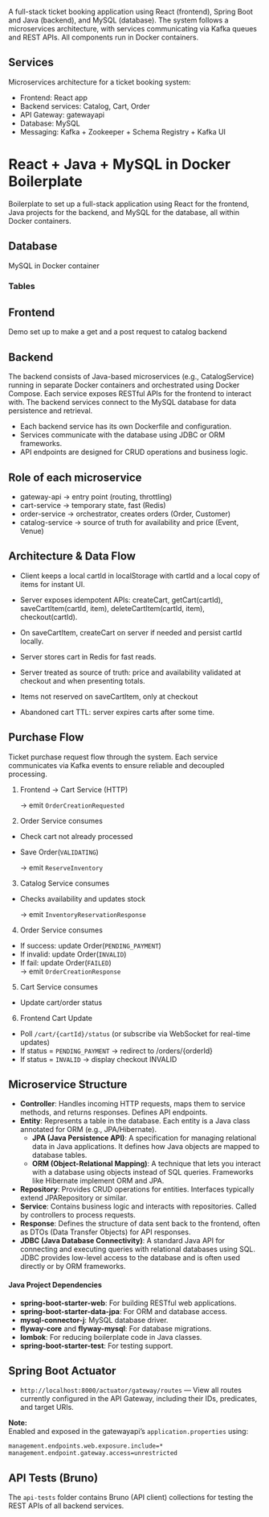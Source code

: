 A full-stack ticket booking application using React (frontend), Spring Boot and Java (backend), and MySQL (database). 
The system follows a microservices architecture, with services communicating via Kafka queues and REST APIs.
All components run in Docker containers.

## Services

Microservices architecture for a ticket booking system:
  - Frontend: React app
  - Backend services: Catalog, Cart, Order
  - API Gateway: gatewayapi
  - Database: MySQL
  - Messaging: Kafka + Zookeeper + Schema Registry + Kafka UI

# React + Java + MySQL in Docker Boilerplate

Boilerplate to set up a full-stack application using React for the frontend, Java projects for the backend, and MySQL for the database, all within Docker containers. 

## Database

MySQL in Docker container

### Tables

## Frontend

Demo set up to make a get and a post request to catalog backend

## Backend

The backend consists of Java-based microservices (e.g., CatalogService) running in separate Docker containers and orchestrated using Docker Compose. Each service exposes RESTful APIs for the frontend to interact with. The backend services connect to the MySQL database for data persistence and retrieval.

- Each backend service has its own Dockerfile and configuration.
- Services communicate with the database using JDBC or ORM frameworks.
- API endpoints are designed for CRUD operations and business logic.

## Role of each microservice
- gateway-api → entry point (routing, throttling)
- cart-service → temporary state, fast (Redis)
- order-service → orchestrator, creates orders (Order, Customer)
- catalog-service → source of truth for availability and price (Event, Venue)

## Architecture & Data Flow

- Client keeps a local cartId in localStorage with cartId and a local copy of items for instant UI.
- Server exposes idempotent APIs: createCart, getCart(cartId), saveCartItem(cartId, item), deleteCartItem(cartId, item), checkout(cartId).
- On saveCartItem, createCart on server if needed and persist cartId locally.
- Server stores cart in Redis for fast reads.

- Server treated as source of truth: price and availability validated at checkout and when presenting totals.
- Items not reserved on saveCartItem, only at checkout
- Abandoned cart TTL: server expires carts after some time.

## Purchase Flow
Ticket purchase request flow through the system. Each service communicates via Kafka events to ensure reliable and decoupled processing.

1) Frontend → Cart Service (HTTP)
    
   → emit `OrderCreationRequested`

2) Order Service consumes
- Check cart not already processed
- Save Order(`VALIDATING`)

  → emit `ReserveInventory`

3) Catalog Service consumes
- Checks availability and updates stock

  → emit `InventoryReservationResponse`

4) Order Service consumes
- If success: update Order(`PENDING_PAYMENT`)  
- If invalid: update Order(`INVALID`) 
- If fail: update Order(`FAILED`)  
  → emit `OrderCreationResponse`

5) Cart Service consumes
- Update cart/order status

6) Frontend Cart Update
  - Poll `/cart/{cartId}/status` (or subscribe via WebSocket for real-time updates)
  - If status = `PENDING_PAYMENT` → redirect to /orders/{orderId}
  - If status = `INVALID` → display checkout INVALID


## Microservice Structure

- **Controller**: Handles incoming HTTP requests, maps them to service methods, and returns responses. Defines API endpoints.
- **Entity**: Represents a table in the database. Each entity is a Java class annotated for ORM (e.g., JPA/Hibernate).
  - **JPA (Java Persistence API)**: A specification for managing relational data in Java applications. It defines how Java objects are mapped to database tables.
  - **ORM (Object-Relational Mapping)**: A technique that lets you interact with a database using objects instead of SQL queries. Frameworks like Hibernate implement ORM and JPA.
- **Repository**: Provides CRUD operations for entities. Interfaces typically extend JPARepository or similar.
- **Service**: Contains business logic and interacts with repositories. Called by controllers to process requests.
- **Response**: Defines the structure of data sent back to the frontend, often as DTOs (Data Transfer Objects) for API responses.
- **JDBC (Java Database Connectivity)**: A standard Java API for connecting and executing queries with relational databases using SQL. JDBC provides low-level access to the database and is often used directly or by ORM frameworks.

#### Java Project Dependencies

- **spring-boot-starter-web**: For building RESTful web applications.
- **spring-boot-starter-data-jpa**: For ORM and database access.
- **mysql-connector-j**: MySQL database driver.
- **flyway-core** and **flyway-mysql**: For database migrations.
- **lombok**: For reducing boilerplate code in Java classes.
- **spring-boot-starter-test**: For testing support.

## Spring Boot Actuator

- `http://localhost:8000/actuator/gateway/routes` — View all routes currently configured in the API Gateway, including their IDs, predicates, and target URIs.

**Note:**  
Enabled and exposed in the gatewayapi’s `application.properties` using:
```
management.endpoints.web.exposure.include=*
management.endpoint.gateway.access=unrestricted
```

## API Tests (Bruno)
The `api-tests` folder contains Bruno (API client) collections for testing the REST APIs of all backend services.
